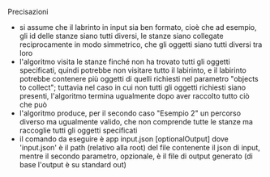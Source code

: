 Precisazioni
- si assume che il labrinto in input sia ben formato, cioè che ad esempio,
  gli id delle stanze siano tutti diversi, le
  stanze siano collegate reciprocamente in modo simmetrico,
  che gli oggetti siano tutti diversi tra loro
- l'algoritmo visita le stanze finché non ha trovato tutti gli oggetti specificati,
  quindi potrebbe non visitare tutto il labirinto, e il labirinto potrebbe contenere 
  più oggetti di quelli richiesti nel parametro "objects to collect";
  tuttavia nel caso in cui non tutti gli oggetti richiesti siano presenti,
  l'algoritmo termina ugualmente dopo aver raccolto tutto ciò che può
- l'algoritmo produce, per il secondo caso "Esempio 2" un percorso diverso
  ma ugualmente valido, che non comprende tutte le stanze ma raccoglie tutti gli oggetti specificati
- il comando da eseguire è app input.json [optionalOutput]
  dove 'input.json' è il path (relativo alla root) del file contenente il json di input,
  mentre il secondo parametro, opzionale, è il file di output generato (di base l'output è su standard out)
  
